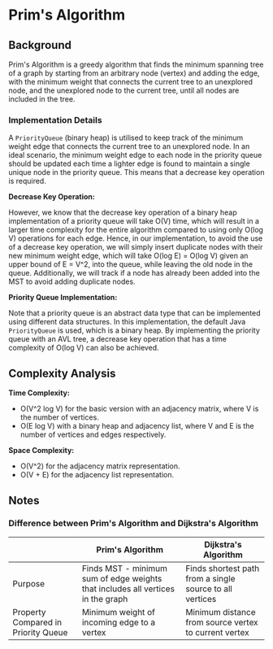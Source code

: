 # Prim's Algorithm

## Background

Prim's Algorithm is a greedy algorithm that finds the minimum spanning tree of a graph by starting from an
arbitrary node (vertex) and adding the edge, with the minimum weight that connects the current tree to an unexplored
node, and the unexplored node to the current tree, until all nodes are included in the tree.

### Implementation Details

A `PriorityQueue` (binary heap) is utilised to keep track of the minimum weight edge that connects the current tree to
an unexplored node. In an ideal scenario, the minimum weight edge to each node in the priority queue should be updated each
time a lighter edge is found to maintain a single unique node in the priority queue. This means that a decrease key
operation is required. 

**Decrease Key Operation:** 

However, we know that the decrease key operation of a binary heap implementation of a priority
queue will take O(V) time, which will result in a larger time complexity for the entire algorithm compared to using only
O(log V) operations for each edge. Hence, in our implementation, to avoid the use of a decrease key operation, we will simply insert duplicate nodes with
their new minimum weight edge, which will take O(log E) = O(log V) given an upper bound of E = V^2, into the queue,
while leaving the old node in the queue. Additionally, we will track if a node has already been added into the MST to
avoid adding duplicate nodes.

**Priority Queue Implementation:**

Note that a priority queue is an abstract data type that can be implemented using different data structures. In this
implementation, the default Java `PriorityQueue` is used, which is a binary heap. By implementing the priority queue
with an AVL tree, a decrease key operation that has a time complexity of O(log V) can also be achieved.

## Complexity Analysis

**Time Complexity:**
- O(V^2 log V) for the basic version with an adjacency matrix, where V is the number of vertices.
- O(E log V) with a binary heap and adjacency list, where V and E is the number of vertices and edges
respectively.

**Space Complexity:**
- O(V^2) for the adjacency matrix representation.
- O(V + E) for the adjacency list representation.

## Notes

### Difference between Prim's Algorithm and Dijkstra's Algorithm

|                                     | Prim's Algorithm                                                                | Dijkstra's Algorithm                                     |
|-------------------------------------|---------------------------------------------------------------------------------|----------------------------------------------------------|
| Purpose                             | Finds MST - minimum sum of edge weights that includes all vertices in the graph | Finds shortest path from a single source to all vertices |
| Property Compared in Priority Queue | Minimum weight of incoming edge to a vertex                                     | Minimum distance from source vertex to current vertex    |

